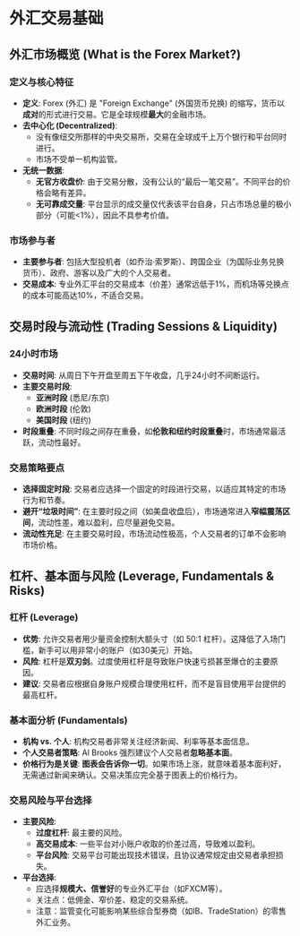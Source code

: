 # 外汇交易基础

## 外汇市场概览 (What is the Forex Market?)

### 定义与核心特征
-   **定义**: Forex (外汇) 是 "Foreign Exchange" (外国货币兑换) 的缩写，货币以**成对**的形式进行交易。它是全球规模**最大**的金融市场。
-   **去中心化 (Decentralized)**:
    -   没有像纽交所那样的中央交易所，交易在全球成千上万个银行和平台同时进行。
    -   市场不受单一机构监管。
-   **无统一数据**:
    -   **无官方收盘价**: 由于交易分散，没有公认的“最后一笔交易”。不同平台的价格会略有差异。
    -   **无可靠成交量**: 平台显示的成交量仅代表该平台自身，只占市场总量的极小部分（可能<1%），因此不具参考价值。

### 市场参与者
-   **主要参与者**: 包括大型投机者（如乔治·索罗斯）、跨国企业（为国际业务兑换货币）、政府、游客以及广大的个人交易者。
-   **交易成本**: 专业外汇平台的交易成本（价差）通常远低于1%，而机场等兑换点的成本可能高达10%，不适合交易。

## 交易时段与流动性 (Trading Sessions & Liquidity)

### 24小时市场
-   **交易时间**: 从周日下午开盘至周五下午收盘，几乎24小时不间断运行。
-   **主要交易时段**:
    -   **亚洲时段** (悉尼/东京)
    -   **欧洲时段** (伦敦)
    -   **美国时段** (纽约)
-   **时段重叠**: 不同时段之间存在重叠，如**伦敦和纽约时段重叠**时，市场通常最活跃，流动性最好。

### 交易策略要点
-   **选择固定时段**: 交易者应选择一个固定的时段进行交易，以适应其特定的市场行为和节奏。
-   **避开“垃圾时间”**: 在主要时段之间（如美盘收盘后），市场通常进入**窄幅震荡区间**，流动性差，难以盈利，应尽量避免交易。
-   **流动性充足**: 在主要交易时段，市场流动性极高，个人交易者的订单不会影响市场价格。

## 杠杆、基本面与风险 (Leverage, Fundamentals & Risks)

### 杠杆 (Leverage)
-   **优势**: 允许交易者用少量资金控制大额头寸（如 50:1 杠杆）。这降低了入场门槛，新手可以用非常小的账户（如30美元）开始。
-   **风险**: 杠杆是**双刃剑**。过度使用杠杆是导致账户快速亏损甚至爆仓的主要原因。
-   **建议**: 交易者应根据自身账户规模合理使用杠杆，而不是盲目使用平台提供的最高杠杆。

### 基本面分析 (Fundamentals)
-   **机构 vs. 个人**: 机构交易者非常关注经济新闻、利率等基本面信息。
-   **个人交易者策略**: Al Brooks 强烈建议个人交易者**忽略基本面**。
-   **价格行为是关键**: **图表会告诉你一切**。如果市场上涨，就意味着基本面利好，无需通过新闻来确认。交易决策应完全基于图表上的价格行为。

### 交易风险与平台选择
-   **主要风险**:
    -   **过度杠杆**: 最主要的风险。
    -   **高交易成本**: 一些平台对小账户收取的价差过高，导致难以盈利。
    -   **平台风险**: 交易平台可能出现技术错误，且协议通常规定由交易者承担损失。
-   **平台选择**:
    -   应选择**规模大、信誉好**的专业外汇平台（如FXCM等）。
    -   关注点：低佣金、窄价差、稳定的交易系统。
    -   注意：监管变化可能影响某些综合型券商（如IB、TradeStation）的零售外汇业务。